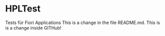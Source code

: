 # HPLTest
Tests für Fiori Applications
This is a change in the file README.md.
This is is a change inside GITHub!

